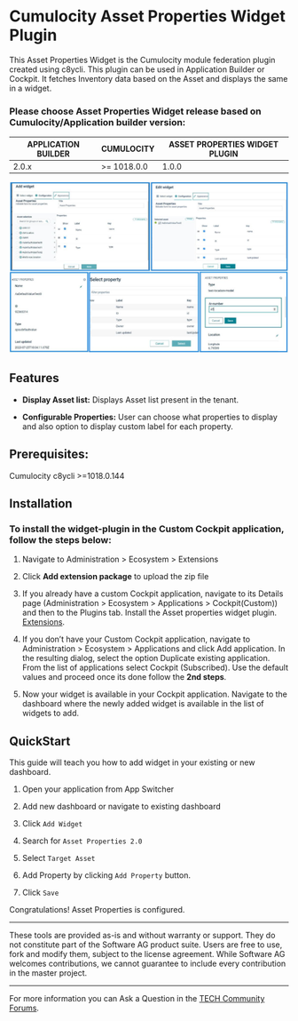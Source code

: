 # Cumulocity Asset Properties Widget Plugin

This Asset Properties Widget is the Cumulocity module federation plugin created using c8ycli. This plugin can be used in Application Builder or Cockpit. It fetches Inventory data based on the Asset and displays the same in a widget.

### Please choose Asset Properties Widget release based on Cumulocity/Application builder version:

| APPLICATION BUILDER | CUMULOCITY  | ASSET PROPERTIES WIDGET PLUGIN |
| ------------------- | ----------- | ------------------------------ |
| 2.0.x               | >= 1018.0.0 | 1.0.0                          |

![Asset-properties](images/asset-property-image.JPG)

## Features

- **Display Asset list:** Displays Asset list present in the tenant.

- **Configurable Properties:** User can choose what properties to display and also option to display custom label for each property.

## Prerequisites:

Cumulocity c8ycli >=1018.0.144

## Installation

### To install the widget-plugin in the Custom Cockpit application, follow the steps below:

1.  Navigate to Administration > Ecosystem > Extensions
2.  Click  **Add extension package** to upload the zip file

2.	If you already have a custom Cockpit application, navigate to its Details page (Administration > Ecosystem > Applications > Cockpit(Custom)) and then to the Plugins tab. Install the Asset properties widget plugin.  [Extensions](https://cumulocity.com/guides/users-guide/administration/#extensions).
3.	If you don’t have your Custom Cockpit application, navigate to Administration > Ecosystem > Applications and click Add application. In the resulting dialog, select the option Duplicate existing application. From the list of applications select Cockpit (Subscribed). Use the default values and proceed once its done follow the **2nd steps**.
4. Now your widget is available in your Cockpit application. Navigate to the dashboard where the newly added widget is available in the list of widgets to add.

## QuickStart

This guide will teach you how to add widget in your existing or new dashboard.

1. Open your application from App Switcher

2. Add new dashboard or navigate to existing dashboard

3. Click `Add Widget`

4. Search for `Asset Properties 2.0`

5. Select `Target Asset`

6. Add Property by clicking `Add Property` button.

7. Click `Save`

Congratulations! Asset Properties is configured.

---

These tools are provided as-is and without warranty or support. They do not constitute part of the Software AG product suite. Users are free to use, fork and modify them, subject to the license agreement. While Software AG welcomes contributions, we cannot guarantee to include every contribution in the master project.

---

For more information you can Ask a Question in the [TECH Community Forums](https://tech.forums.softwareag.com/tag/Cumulocity-IoT).
